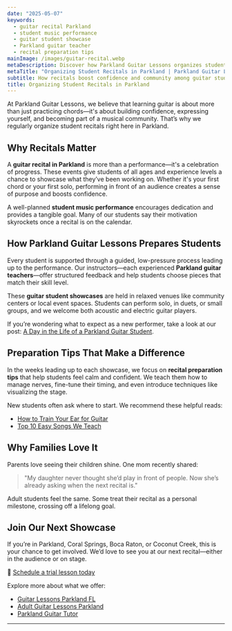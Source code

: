 ```yaml
---
date: "2025-05-07"
keywords:
  - guitar recital Parkland
  - student music performance
  - guitar student showcase
  - Parkland guitar teacher
  - recital preparation tips
mainImage: /images/guitar-recital.webp
metaDescription: Discover how Parkland Guitar Lessons organizes student recitals, builds confidence, and connects the community through music.
metaTitle: "Organizing Student Recitals in Parkland | Parkland Guitar Lessons"
subtitle: How recitals boost confidence and community among guitar students
title: Organizing Student Recitals in Parkland
---
```


At Parkland Guitar Lessons, we believe that learning guitar is about more than just practicing chords—it's about building confidence, expressing yourself, and becoming part of a musical community. That’s why we regularly organize student recitals right here in Parkland.

## Why Recitals Matter

A **guitar recital in Parkland** is more than a performance—it's a celebration of progress. These events give students of all ages and experience levels a chance to showcase what they’ve been working on. Whether it's your first chord or your first solo, performing in front of an audience creates a sense of purpose and boosts confidence.

A well-planned **student music performance** encourages dedication and provides a tangible goal. Many of our students say their motivation skyrockets once a recital is on the calendar.

## How Parkland Guitar Lessons Prepares Students

Every student is supported through a guided, low-pressure process leading up to the performance. Our instructors—each experienced **Parkland guitar teachers**—offer structured feedback and help students choose pieces that match their skill level.

These **guitar student showcases** are held in relaxed venues like community centers or local event spaces. Students can perform solo, in duets, or small groups, and we welcome both acoustic and electric guitar players.

If you’re wondering what to expect as a new performer, take a look at our post: [A Day in the Life of a Parkland Guitar Student](https://www.parklandguitarlessons.com/guitar-chalk/a-day-in-the-life-of-a-parkland-guitar-student).

## Preparation Tips That Make a Difference

In the weeks leading up to each showcase, we focus on **recital preparation tips** that help students feel calm and confident. We teach them how to manage nerves, fine-tune their timing, and even introduce techniques like visualizing the stage.

New students often ask where to start. We recommend these helpful reads:

- [How to Train Your Ear for Guitar](https://www.parklandguitarlessons.com/guitar-chalk/how-to-train-your-ear-for-guitar)
- [Top 10 Easy Songs We Teach](https://www.parklandguitarlessons.com/guitar-chalk/top-10-easy-songs-we-teach-in-parkland-guitar-lessons)

## Why Families Love It

Parents love seeing their children shine. One mom recently shared:

> "My daughter never thought she’d play in front of people. Now she’s already asking when the next recital is."

Adult students feel the same. Some treat their recital as a personal milestone, crossing off a lifelong goal.

## Join Our Next Showcase

If you’re in Parkland, Coral Springs, Boca Raton, or Coconut Creek, this is your chance to get involved. We’d love to see you at our next recital—either in the audience or on stage.

🎸 [Schedule a trial lesson today](https://www.parklandguitarlessons.com/contact)

Explore more about what we offer:

- [Guitar Lessons Parkland FL](https://www.parklandguitarlessons.com/guitar-lessons-parkland-fl)
- [Adult Guitar Lessons Parkland](https://www.parklandguitarlessons.com/adult-guitar-lessons-parkland)
- [Parkland Guitar Tutor](https://www.parklandguitarlessons.com/parkland-guitar-tutor)

---

